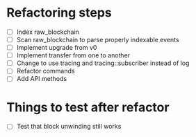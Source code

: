 # Refactoring steps

- [ ] Index raw_blockchain
- [ ] Scan raw_blockchain to parse properly indexable events
- [ ] Implement upgrade from v0
- [ ] Implement transfer from one to another
- [ ] Change to use tracing and tracing::subscriber instead of log
- [ ] Refactor commands
- [ ] Add API methods

# Things to test after refactor

- [ ] Test that block unwinding still works